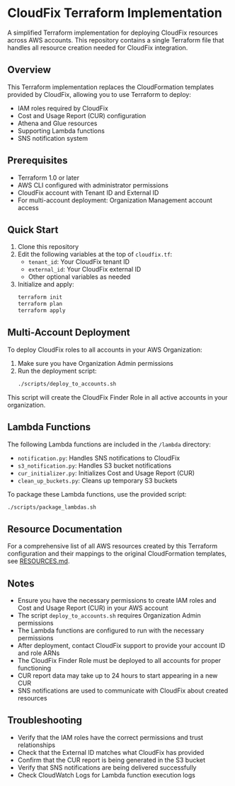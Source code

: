 # CloudFix Terraform Implementation

A simplified Terraform implementation for deploying CloudFix resources across AWS accounts. This repository contains a single Terraform file that handles all resource creation needed for CloudFix integration.

## Overview

This Terraform implementation replaces the CloudFormation templates provided by CloudFix, allowing you to use Terraform to deploy:

- IAM roles required by CloudFix
- Cost and Usage Report (CUR) configuration
- Athena and Glue resources
- Supporting Lambda functions
- SNS notification system

## Prerequisites

- Terraform 1.0 or later
- AWS CLI configured with administrator permissions
- CloudFix account with Tenant ID and External ID
- For multi-account deployment: Organization Management account access

## Quick Start

1. Clone this repository
2. Edit the following variables at the top of `cloudfix.tf`:
   - `tenant_id`: Your CloudFix tenant ID
   - `external_id`: Your CloudFix external ID
   - Other optional variables as needed
3. Initialize and apply:
   ```bash
   terraform init
   terraform plan
   terraform apply
   ```

## Multi-Account Deployment

To deploy CloudFix roles to all accounts in your AWS Organization:

1. Make sure you have Organization Admin permissions
2. Run the deployment script:
   ```bash
   ./scripts/deploy_to_accounts.sh
   ```

This script will create the CloudFix Finder Role in all active accounts in your organization.

## Lambda Functions

The following Lambda functions are included in the `/lambda` directory:

- `notification.py`: Handles SNS notifications to CloudFix
- `s3_notification.py`: Handles S3 bucket notifications
- `cur_initializer.py`: Initializes Cost and Usage Report (CUR)
- `clean_up_buckets.py`: Cleans up temporary S3 buckets

To package these Lambda functions, use the provided script:

```bash
./scripts/package_lambdas.sh
```

## Resource Documentation

For a comprehensive list of all AWS resources created by this Terraform configuration and their mappings to the original CloudFormation templates, see [RESOURCES.md](RESOURCES.md).

## Notes

- Ensure you have the necessary permissions to create IAM roles and Cost and Usage Report (CUR) in your AWS account
- The script `deploy_to_accounts.sh` requires Organization Admin permissions
- The Lambda functions are configured to run with the necessary permissions
- After deployment, contact CloudFix support to provide your account ID and role ARNs
- The CloudFix Finder Role must be deployed to all accounts for proper functioning
- CUR report data may take up to 24 hours to start appearing in a new CUR
- SNS notifications are used to communicate with CloudFix about created resources

## Troubleshooting

- Verify that the IAM roles have the correct permissions and trust relationships
- Check that the External ID matches what CloudFix has provided
- Confirm that the CUR report is being generated in the S3 bucket
- Verify that SNS notifications are being delivered successfully
- Check CloudWatch Logs for Lambda function execution logs